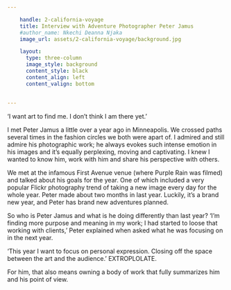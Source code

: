 ```yaml
---

    handle: 2-california-voyage
    title: Interview with Adventure Photographer Peter Jamus 
    #author_name: Nkechi Deanna Njaka
    image_url: assets/2-california-voyage/background.jpg

    layout:
      type: three-column
      image_style: background
      content_style: black 
      content_align: left 
      content_valign: bottom
      
        
---
```

‘I want art to find me. I don’t think I am there yet.’

I met Peter Jamus a little over a year ago in Minneapolis. We crossed paths several times in the fashion circles we both were apart of. I admired and still admire his photographic work; he always evokes such intense emotion in his images and it’s equally perplexing, moving and captivating. I knew I wanted to know him, work with him and share his perspective with others.
 
We met at the infamous First Avenue venue (where Purple Rain was filmed) and talked about his goals for the year. One of which included a very popular Flickr photography trend of taking a new image every day for the whole year. Peter made about two months in last year. Luckily, it’s a brand new year, and Peter has brand new adventures planned.

So who is Peter Jamus and what is he doing differently than last year? ‘I’m finding more purpose and meaning in my work; I had started to loose that working with clients,’ Peter explained when asked what he was focusing on in the next year. 

‘This year I want to focus on personal expression. Closing off the space between the art and the audience.’ EXTROPLOLATE.

For him, that also means owning a body of work that fully summarizes him and his point of view.